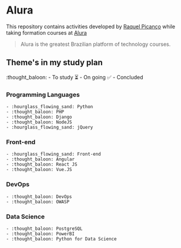 # Alura

This repository contains activities developed by [Raquel Picanço](https://www.linkedin.com/in/raquel-pican%C3%A7o-384736107/) while taking formation courses at [Alura](https://www.alura.com.br/)

> Alura is the greatest Brazilian platform of technology courses.

## Theme's in my study plan

:thought_baloon: - To study
:hourglass_flowing_sand: - On going
:white_check_mark: - Concluded

### Programming Languages

    - :hourglass_flowing_sand: Python
    - :thought_baloon: PHP
    - :thought_baloon: Django
    - :thought_baloon: NodeJS
    - :hourglass_flowing_sand: jQuery

### Front-end

    - :hourglass_flowing_sand: Front-end
    - :thought_baloon: Angular
    - :thought_baloon: React JS
    - :thought_baloon: Vue.JS

### DevOps

    - :thought_baloon: DevOps
    - :thought_baloon: OWASP

### Data Science

    - :thought_baloon: PostgreSQL
    - :thought_baloon: PowerBI
    - :thought_baloon: Python for Data Science
